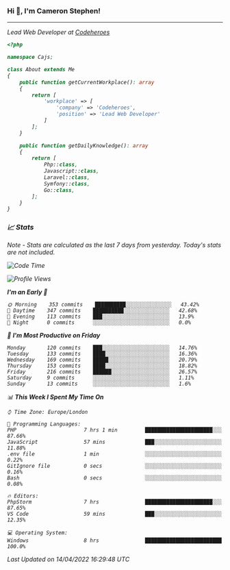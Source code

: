 ### Hi 👋, I'm Cameron Stephen!
<hr>
<p><em>Lead Web Developer at <a href="https://codeheroes.co.uk">Codeheroes</a></p>


```php
<?php

namespace Cajs;

class About extends Me
{
    public function getCurrentWorkplace(): array
    {
        return [
            'workplace' => [
                'company' => 'Codeheroes',
                'position' => 'Lead Web Developer'
            ]
        ];
    }

    public function getDailyKnowledge(): array
    {
        return [
            Php::class,
            Javascript::class,
            Laravel::class,
            Symfony::class,
            Go::class,
        ];
    }
}
```

### 📈 Stats
<p><em>Note - Stats are calculated as the last 7 days from yesterday. Today's stats are not included.</em></p>


<!--START_SECTION:waka-->
![Code Time](http://img.shields.io/badge/Code%20Time-2%2C786%20hrs%2033%20mins-blue)

![Profile Views](http://img.shields.io/badge/Profile%20Views-0-blue)

**I'm an Early 🐤** 

```text
🌞 Morning    353 commits    ██████████░░░░░░░░░░░░░░░   43.42% 
🌆 Daytime    347 commits    ██████████░░░░░░░░░░░░░░░   42.68% 
🌃 Evening    113 commits    ███░░░░░░░░░░░░░░░░░░░░░░   13.9% 
🌙 Night      0 commits      ░░░░░░░░░░░░░░░░░░░░░░░░░   0.0%

```
📅 **I'm Most Productive on Friday** 

```text
Monday       120 commits    ███░░░░░░░░░░░░░░░░░░░░░░   14.76% 
Tuesday      133 commits    ████░░░░░░░░░░░░░░░░░░░░░   16.36% 
Wednesday    169 commits    █████░░░░░░░░░░░░░░░░░░░░   20.79% 
Thursday     153 commits    ████░░░░░░░░░░░░░░░░░░░░░   18.82% 
Friday       216 commits    ██████░░░░░░░░░░░░░░░░░░░   26.57% 
Saturday     9 commits      ░░░░░░░░░░░░░░░░░░░░░░░░░   1.11% 
Sunday       13 commits     ░░░░░░░░░░░░░░░░░░░░░░░░░   1.6%

```


📊 **This Week I Spent My Time On** 

```text
⌚︎ Time Zone: Europe/London

💬 Programming Languages: 
PHP                      7 hrs 1 min         ██████████████████████░░░   87.66% 
JavaScript               57 mins             ███░░░░░░░░░░░░░░░░░░░░░░   11.88% 
.env file                1 min               ░░░░░░░░░░░░░░░░░░░░░░░░░   0.22% 
GitIgnore file           0 secs              ░░░░░░░░░░░░░░░░░░░░░░░░░   0.16% 
Bash                     0 secs              ░░░░░░░░░░░░░░░░░░░░░░░░░   0.08%

🔥 Editors: 
PhpStorm                 7 hrs               ██████████████████████░░░   87.65% 
VS Code                  59 mins             ███░░░░░░░░░░░░░░░░░░░░░░   12.35%

💻 Operating System: 
Windows                  8 hrs               █████████████████████████   100.0%

```


 Last Updated on 14/04/2022 16:29:48 UTC
<!--END_SECTION:waka-->
